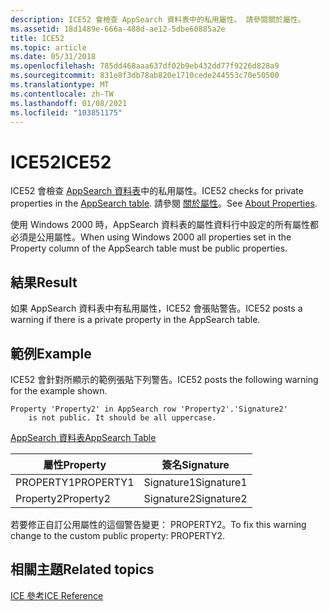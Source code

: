 ```yaml
---
description: ICE52 會檢查 AppSearch 資料表中的私用屬性。 請參閱關於屬性。
ms.assetid: 18d1489e-666a-488d-ae12-5dbe60885a2e
title: ICE52
ms.topic: article
ms.date: 05/31/2018
ms.openlocfilehash: 785dd468aaa637df02b9eb432dd77f9226d828a9
ms.sourcegitcommit: 831e8f3db78ab820e1710cede244553c70e50500
ms.translationtype: MT
ms.contentlocale: zh-TW
ms.lasthandoff: 01/08/2021
ms.locfileid: "103851175"
---
```

# <a name="ice52"></a><span data-ttu-id="7b78e-104">ICE52</span><span class="sxs-lookup"><span data-stu-id="7b78e-104">ICE52</span></span>

<span data-ttu-id="7b78e-105">ICE52 會檢查 [AppSearch 資料表](appsearch-table.md)中的私用屬性。</span><span class="sxs-lookup"><span data-stu-id="7b78e-105">ICE52 checks for private properties in the [AppSearch table](appsearch-table.md).</span></span> <span data-ttu-id="7b78e-106">請參閱 [關於屬性](about-properties.md)。</span><span class="sxs-lookup"><span data-stu-id="7b78e-106">See [About Properties](about-properties.md).</span></span>

<span data-ttu-id="7b78e-107">使用 Windows 2000 時，AppSearch 資料表的屬性資料行中設定的所有屬性都必須是公用屬性。</span><span class="sxs-lookup"><span data-stu-id="7b78e-107">When using Windows 2000 all properties set in the Property column of the AppSearch table must be public properties.</span></span>

## <a name="result"></a><span data-ttu-id="7b78e-108">結果</span><span class="sxs-lookup"><span data-stu-id="7b78e-108">Result</span></span>

<span data-ttu-id="7b78e-109">如果 AppSearch 資料表中有私用屬性，ICE52 會張貼警告。</span><span class="sxs-lookup"><span data-stu-id="7b78e-109">ICE52 posts a warning if there is a private property in the AppSearch table.</span></span>

## <a name="example"></a><span data-ttu-id="7b78e-110">範例</span><span class="sxs-lookup"><span data-stu-id="7b78e-110">Example</span></span>

<span data-ttu-id="7b78e-111">ICE52 會針對所顯示的範例張貼下列警告。</span><span class="sxs-lookup"><span data-stu-id="7b78e-111">ICE52 posts the following warning for the example shown.</span></span>

``` syntax
Property 'Property2' in AppSearch row 'Property2'.'Signature2' 
    is not public. It should be all uppercase.
```

[<span data-ttu-id="7b78e-112">AppSearch 資料表</span><span class="sxs-lookup"><span data-stu-id="7b78e-112">AppSearch Table</span></span>](appsearch-table.md)



| <span data-ttu-id="7b78e-113">屬性</span><span class="sxs-lookup"><span data-stu-id="7b78e-113">Property</span></span>  | <span data-ttu-id="7b78e-114">簽名</span><span class="sxs-lookup"><span data-stu-id="7b78e-114">Signature</span></span>  |
|-----------|------------|
| <span data-ttu-id="7b78e-115">PROPERTY1</span><span class="sxs-lookup"><span data-stu-id="7b78e-115">PROPERTY1</span></span> | <span data-ttu-id="7b78e-116">Signature1</span><span class="sxs-lookup"><span data-stu-id="7b78e-116">Signature1</span></span> |
| <span data-ttu-id="7b78e-117">Property2</span><span class="sxs-lookup"><span data-stu-id="7b78e-117">Property2</span></span> | <span data-ttu-id="7b78e-118">Signature2</span><span class="sxs-lookup"><span data-stu-id="7b78e-118">Signature2</span></span> |



 

<span data-ttu-id="7b78e-119">若要修正自訂公用屬性的這個警告變更： PROPERTY2。</span><span class="sxs-lookup"><span data-stu-id="7b78e-119">To fix this warning change to the custom public property: PROPERTY2.</span></span>

## <a name="related-topics"></a><span data-ttu-id="7b78e-120">相關主題</span><span class="sxs-lookup"><span data-stu-id="7b78e-120">Related topics</span></span>

<dl> <dt>

[<span data-ttu-id="7b78e-121">ICE 參考</span><span class="sxs-lookup"><span data-stu-id="7b78e-121">ICE Reference</span></span>](ice-reference.md)
</dt> </dl>

 

 




